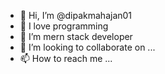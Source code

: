 - 👋 Hi, I’m @dipakmahajan01
- 👀 I love programming
- 🌱 I’m mern stack developer
- 💞️ I’m looking to collaborate on ...
- 📫 How to reach me ...

<!---
dipakmahajan01/dipakmahajan01 is a ✨ special ✨ repository because its `README.md` (this file) appears on your GitHub profile.
You can click the Preview link to take a look at your changes.
--->
